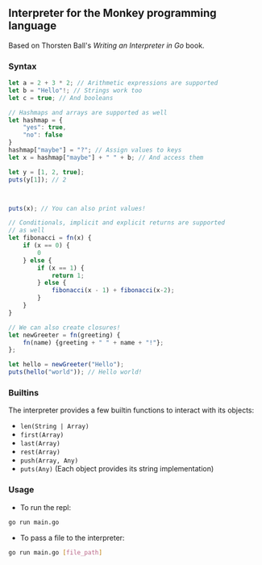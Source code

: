 
## Interpreter for the Monkey programming language

Based on Thorsten Ball's *Writing an Interpreter in Go* book.

### Syntax

```js
let a = 2 + 3 * 2; // Arithmetic expressions are supported
let b = "Hello"!; // Strings work too
let c = true; // And booleans

// Hashmaps and arrays are supported as well
let hashmap = {
    "yes": true,
    "no": false
}
hashmap["maybe"] = "?"; // Assign values to keys
let x = hashmap["maybe"] + " " + b; // And access them

let y = [1, 2, true];
puts(y[1]); // 2



puts(x); // You can also print values!

// Conditionals, implicit and explicit returns are supported
// as well
let fibonacci = fn(x) {
    if (x == 0) {
        0
    } else {
        if (x == 1) {
            return 1;
        } else {
            fibonacci(x - 1) + fibonacci(x-2);
        }
    }
}

// We can also create closures!
let newGreeter = fn(greeting) {
    fn(name) {greeting + " " + name + "!"};
};

let hello = newGreeter("Hello");
puts(hello("world")); // Hello world!
```

### Builtins

The interpreter provides a few builtin functions to interact with its objects:

* `len(String | Array)`
* `first(Array)`
* `last(Array)`
* `rest(Array)`
* `push(Array, Any)`
* `puts(Any)` (Each object provides its string implementation)

### Usage

* To run the repl:

```sh
go run main.go
```

* To pass a file to the interpreter:

```sh
go run main.go [file_path]
```
